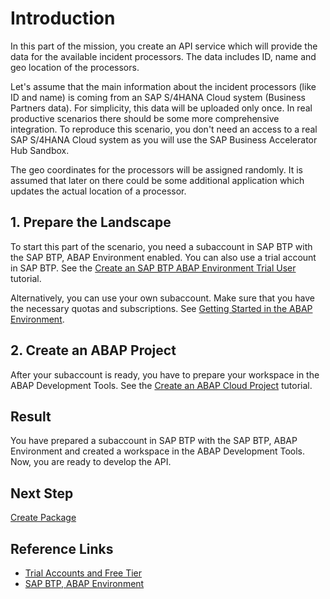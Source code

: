 # Introduction

In this part of the mission, you create an API service which will provide the data for the available incident processors. The data includes ID, name and geo location of the processors.

Let's assume that the main information about the incident processors (like ID and name) is coming from an SAP S/4HANA Cloud system (Business Partners data). For simplicity, this data will be uploaded only once. In real productive scenarios there should be some more comprehensive integration. To reproduce this scenario, you don't need an access to a real SAP S/4HANA Cloud system as you will use the SAP Business Accelerator Hub Sandbox.

The geo coordinates for the processors will be assigned randomly. It is assumed that later on there could be some additional application which updates the actual location of a processor.

## 1. Prepare the Landscape

To start this part of the scenario, you need a subaccount in SAP BTP with the SAP BTP, ABAP Environment enabled. You can also use a trial account in SAP BTP. See the [Create an SAP BTP ABAP Environment Trial User](https://developers.sap.com/tutorials/abap-environment-trial-onboarding.html) tutorial.

Alternatively, you can use your own subaccount. Make sure that you have the necessary quotas and subscriptions. See [Getting Started in the ABAP Environment](https://help.sap.com/docs/sap-btp-abap-environment/abap-environment/getting-started-in-abap-environment).

## 2. Create an ABAP Project

After your subaccount is ready, you have to prepare your workspace in the ABAP Development Tools. See the [Create an ABAP Cloud Project](https://developers.sap.com/tutorials/abap-environment-create-abap-cloud-project.html) tutorial.

## Result
 
You have prepared a subaccount in SAP BTP with the SAP BTP, ABAP Environment and created a workspace in the ABAP Development Tools. Now, you are ready to develop the API.

## Next Step

[Create Package](../package/README.md)

## Reference Links

- [Trial Accounts and Free Tier](https://help.sap.com/docs/btp/sap-business-technology-platform/trial-accounts-and-free-tier)
- [SAP BTP, ABAP Environment](https://help.sap.com/docs/sap-btp-abap-environment)
